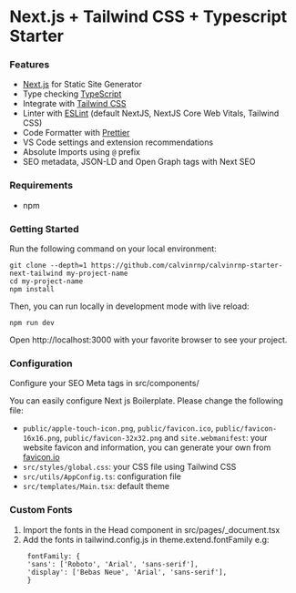 # Next.js + Tailwind CSS + Typescript Starter

### Features

- [Next.js](https://nextjs.org) for Static Site Generator
- Type checking [TypeScript](https://www.typescriptlang.org)
- Integrate with [Tailwind CSS](https://tailwindcss.com)
- Linter with [ESLint](https://eslint.org) (default NextJS, NextJS Core Web Vitals, Tailwind CSS)
- Code Formatter with [Prettier](https://prettier.io)
- VS Code settings and extension recommendations
- Absolute Imports using `@` prefix
- SEO metadata, JSON-LD and Open Graph tags with Next SEO

### Requirements

- npm

### Getting Started

Run the following command on your local environment:

```shell
git clone --depth=1 https://github.com/calvinrnp/calvinrnp-starter-next-tailwind my-project-name
cd my-project-name
npm install
```

Then, you can run locally in development mode with live reload:

```shell
npm run dev
```

Open http://localhost:3000 with your favorite browser to see your project.

### Configuration

Configure your SEO Meta tags in src/components/

You can easily configure Next js Boilerplate. Please change the following file:

- `public/apple-touch-icon.png`, `public/favicon.ico`, `public/favicon-16x16.png`, `public/favicon-32x32.png` and `site.webmanifest`: your website favicon and information, you can generate your own from [favicon.io](https://favicon.io/)
- `src/styles/global.css`: your CSS file using Tailwind CSS
- `src/utils/AppConfig.ts`: configuration file
- `src/templates/Main.tsx`: default theme

### Custom Fonts

1. Import the fonts in the Head component in src/pages/\_document.tsx
2. Add the fonts in tailwind.config.js in theme.extend.fontFamily
   e.g:
   ```
    fontFamily: {
    'sans': ['Roboto', 'Arial', 'sans-serif'],
    'display': ['Bebas Neue', 'Arial', 'sans-serif'],
    }
   ```
